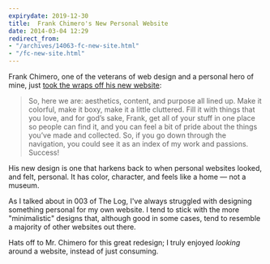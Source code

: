 ```yaml
---
expirydate: 2019-12-30
title:  Frank Chimero's New Personal Website
date: 2014-03-04 12:29
redirect_from:
- "/archives/14063-fc-new-site.html"
- "/fc-new-site.html"
---
```



Frank Chimero, one of the veterans of web design and a personal hero of mine, just [took the wraps off his new website](http://frankchimero.com/blog/make-it-homely/):

> So, here we are: aesthetics, content, and purpose all lined up. Make it colorful, make it boxy, make it a little cluttered. Fill it with things that you love, and for god’s sake, Frank, get all of your stuff in one place so people can find it, and you can feel a bit of pride about the things you’ve made and collected. So, if you go down through the navigation, you could see it as an index of my work and passions. Success!

His new design is one that harkens back to when personal websites looked, and felt, personal. It has color, character, and feels like a home &mdash; not a museum.

As I talked about in 003 of The Log, I've always struggled with designing something personal for my own website. I tend to stick with the more "minimalistic" designs that, although good in some cases, tend to resemble a majority of other websites out there.

Hats off to Mr. Chimero for this great redesign; I truly enjoyed _looking_ around a website, instead of just consuming.
